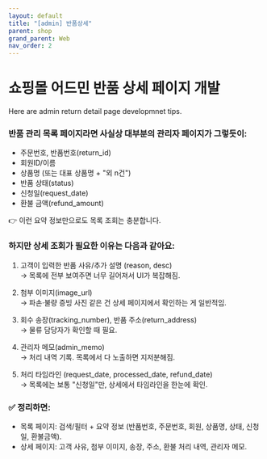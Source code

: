 ```yaml
---
layout: default
title: "[admin] 반품상세"
parent: shop
grand_parent: Web
nav_order: 2
---
```


# 쇼핑몰 어드민 반품 상세 페이지 개발

Here are admin return detail page developmnet tips.

### 반품 관리 목록 페이지라면 사실상 대부분의 관리자 페이지가 그렇듯이:
* 주문번호, 반품번호(return_id)
* 회원ID/이름
* 상품명 (또는 대표 상품명 + "외 n건")
* 반품 상태(status)
* 신청일(request_date)
* 환불 금액(refund_amount)
   
👉 이런 요약 정보만으로도 목록 조회는 충분합니다.

### 하지만 상세 조회가 필요한 이유는 다음과 같아요:
1. 고객이 입력한 반품 사유/추가 설명 (reason, desc)  
  → 목록에 전부 보여주면 너무 길어져서 UI가 복잡해짐.

2. 첨부 이미지(image_url)  
  → 파손·불량 증빙 사진 같은 건 상세 페이지에서 확인하는 게 일반적임.

3. 회수 송장(tracking_number), 반품 주소(return_address)  
  → 물류 담당자가 확인할 때 필요.

4. 관리자 메모(admin_memo)  
  → 처리 내역 기록. 목록에서 다 노출하면 지저분해짐.

5. 처리 타임라인 (request_date, processed_date, refund_date)  
  → 목록에는 보통 "신청일"만, 상세에서 타임라인을 한눈에 확인.

### ✅ 정리하면:
* 목록 페이지: 검색/필터 + 요약 정보 (반품번호, 주문번호, 회원, 상품명, 상태, 신청일, 환불금액).
* 상세 페이지: 고객 사유, 첨부 이미지, 송장, 주소, 환불 처리 내역, 관리자 메모.
